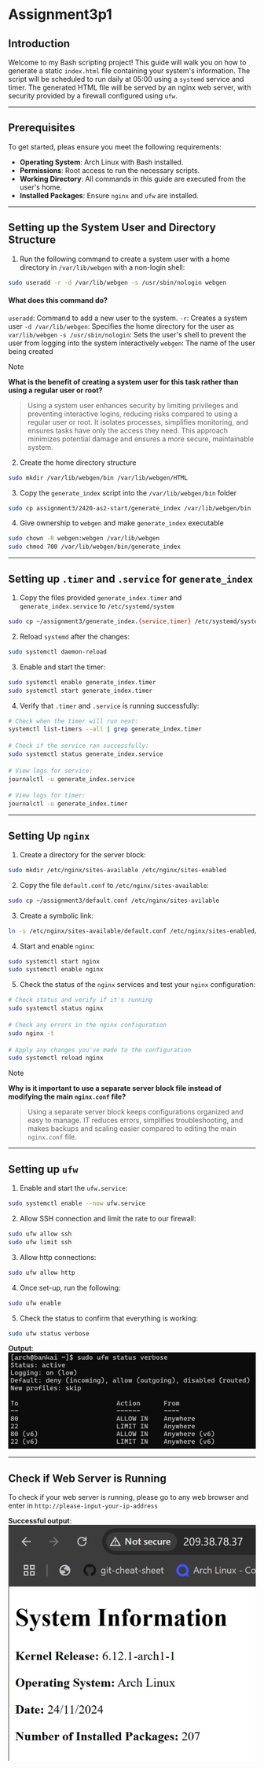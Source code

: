 # Assignment3p1
## Introduction
Welcome to my Bash scripting project! This guide will walk you on how to generate a static `index.html` file containing your system's information. The script will be scheduled to run daily at 05:00 using a `systemd` service and timer. The generated HTML file will be served by an nginx web server, with  security provided by a firewall configured using `ufw`.

---
## Prerequisites
To get started, pleas ensure you meet the following requirements:
- **Operating System**: Arch Linux with Bash installed.
- **Permissions**: Root access to run the necessary scripts.
- **Working Directory**: All commands in this guide are executed from the user's home.
- **Installed Packages**: Ensure `nginx` and `ufw` are installed.
---
## Setting up the System User and Directory Structure
1. Run the following command to create a system user with a home directory in `/var/lib/webgen` with a non-login shell:
```bash
sudo useradd -r -d /var/lib/webgen -s /usr/sbin/nologin webgen
```
#### What does this command do?
`useradd`: Command to add a new user to the system.
`-r`:  Creates a system user 
`-d /var/lib/webgen`:  Specifies the home directory for the user as `var/lib/webgen`
`-s /usr/sbin/nologin`: Sets the user's shell to prevent the user from logging into the system interactively
`webgen`: The name of the user being created

>[!NOTE]
>**What is the benefit of creating a system user for this task rather than using a regular user or root?**
>>Using a system user enhances security by limiting privileges and preventing interactive logins, reducing risks compared to using a regular user or root. It isolates processes, simplifies monitoring, and ensures tasks have only the access they need. This approach minimizes potential damage and ensures a more secure, maintainable system.


2. Create the home directory structure
```bash
sudo mkdir /var/lib/webgen/bin /var/lib/webgen/HTML
```

3.  Copy the `generate_index` script into the `/var/lib/webgen/bin` folder
```bash
sudo cp assignment3/2420-as2-start/generate_index /var/lib/webgen/bin
```

4. Give ownership to `webgen` and make `generate_index` executable
```bash
sudo chown -R webgen:webgen /var/lib/webgen
sudo chmod 700 /var/lib/webgen/bin/generate_index
```

---
## Setting up `.timer` and `.service` for `generate_index`
1. Copy the files provided `generate_index.timer` and `generate_index.service` to `/etc/systemd/system`
```bash
sudo cp ~/assignment3/generate_index.{service,timer} /etc/systemd/system
```

2. Reload `systemd` after the changes:
```bash
sudo systemctl daemon-reload
```

3. Enable and start the timer:
```bash
sudo systemctl enable generate_index.timer
sudo systemctl start generate_index.timer
```

4. Verify that `.timer` and `.service` is running successfully:
```bash
# Check when the timer will run next:
systemctl list-timers --all | grep generate_index.timer

# Check if the service ran successfully:
sudo systemctl status generate_index.service

# View logs for service:
journalctl -u generate_index.service

# View logs for timer:
journalctl -u generate_index.timer
```

---
## Setting Up `nginx`
1. Create a directory for the server block:
```bash
sudo mkdir /etc/nginx/sites-available /etc/nginx/sites-enabled
```

2. Copy the file `default.conf` to `/etc/nginx/sites-available`:
```bash
sudo cp ~/assignment3/default.conf /etc/nginx/sites-avilable
```

3. Create a symbolic link:
```bash
ln -s /etc/nginx/sites-available/default.conf /etc/nginx/sites-enabled/default.conf
```

4. Start and enable `nginx`:
```bash
sudo systemctl start nginx
sudo systemctl enable nginx
```

5. Check the status of the `nginx` services and test your `nginx` configuration:
```bash
# Check status and verify if it's running
sudo systemctl status nginx

# Check any errors in the nginx configuration
sudo nginx -t

# Apply any changes you've made to the configuration
sudo systemctl reload nginx
```

>[!NOTE]
> **Why is it important to use a separate server block file instead of modifying the main `nginx.conf` file?**
> > Using a separate server block keeps configurations organized and easy to manage. IT reduces errors, simplifies troubleshooting, and makes backups and scaling easier compared to editing the main `nginx.conf` file.

---
## Setting up `ufw`
1.  Enable and start the `ufw.service`:
```bash
sudo systemctl enable --now ufw.service
```

2. Allow SSH connection and limit the rate to our firewall:
```bash
sudo ufw allow ssh
sudo ufw limit ssh
```

3. Allow http connections:
```bash
sudo ufw allow http
```

4. Once set-up, run the following:
```bash
sudo ufw enable
```

5. Check the status to confirm that everything is working:
```bash
sudo ufw status verbose
```

**Output**:
![UFW set-up](images/ufw.png)

---
## Check if Web Server is Running
To check if your web server is running, please go to any web browser and enter in `http://please-input-your-ip-address`

**Successful output**:
![successful web server output](images/webserver.png)

